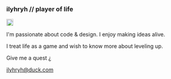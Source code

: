### ilyhryh // player of life

<img alt="Hello, fellow!" src="https://emojipedia-us.s3.dualstack.us-west-1.amazonaws.com/thumbs/240/apple/237/waving-hand-sign_1f44b.png" width="18px">

I'm passionate about code & design. I enjoy making ideas alive.

I treat life as a game and wish to know more about leveling up.

Give me a quest ¿

ilyhryh@duck.com
